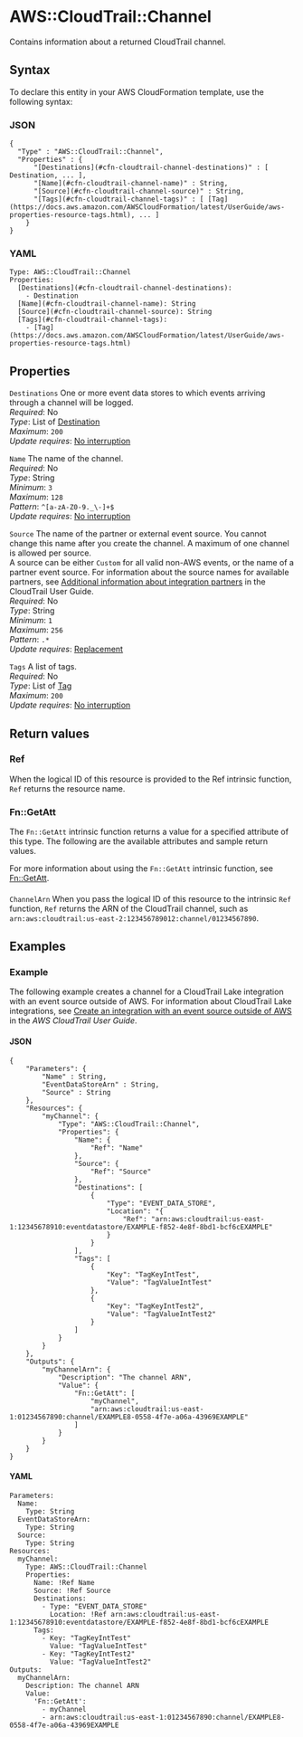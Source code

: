 # AWS::CloudTrail::Channel<a name="aws-resource-cloudtrail-channel"></a>

Contains information about a returned CloudTrail channel\.

## Syntax<a name="aws-resource-cloudtrail-channel-syntax"></a>

To declare this entity in your AWS CloudFormation template, use the following syntax:

### JSON<a name="aws-resource-cloudtrail-channel-syntax.json"></a>

```
{
  "Type" : "AWS::CloudTrail::Channel",
  "Properties" : {
      "[Destinations](#cfn-cloudtrail-channel-destinations)" : [ Destination, ... ],
      "[Name](#cfn-cloudtrail-channel-name)" : String,
      "[Source](#cfn-cloudtrail-channel-source)" : String,
      "[Tags](#cfn-cloudtrail-channel-tags)" : [ [Tag](https://docs.aws.amazon.com/AWSCloudFormation/latest/UserGuide/aws-properties-resource-tags.html), ... ]
    }
}
```

### YAML<a name="aws-resource-cloudtrail-channel-syntax.yaml"></a>

```
Type: AWS::CloudTrail::Channel
Properties:
  [Destinations](#cfn-cloudtrail-channel-destinations):
    - Destination
  [Name](#cfn-cloudtrail-channel-name): String
  [Source](#cfn-cloudtrail-channel-source): String
  [Tags](#cfn-cloudtrail-channel-tags):
    - [Tag](https://docs.aws.amazon.com/AWSCloudFormation/latest/UserGuide/aws-properties-resource-tags.html)
```

## Properties<a name="aws-resource-cloudtrail-channel-properties"></a>

`Destinations` <a name="cfn-cloudtrail-channel-destinations"></a>
One or more event data stores to which events arriving through a channel will be logged\.  
_Required_: No  
_Type_: List of [Destination](aws-properties-cloudtrail-channel-destination.md)  
_Maximum_: `200`  
_Update requires_: [No interruption](https://docs.aws.amazon.com/AWSCloudFormation/latest/UserGuide/using-cfn-updating-stacks-update-behaviors.html#update-no-interrupt)

`Name` <a name="cfn-cloudtrail-channel-name"></a>
The name of the channel\.  
_Required_: No  
_Type_: String  
_Minimum_: `3`  
_Maximum_: `128`  
_Pattern_: `^[a-zA-Z0-9._\-]+$`  
_Update requires_: [No interruption](https://docs.aws.amazon.com/AWSCloudFormation/latest/UserGuide/using-cfn-updating-stacks-update-behaviors.html#update-no-interrupt)

`Source` <a name="cfn-cloudtrail-channel-source"></a>
The name of the partner or external event source\. You cannot change this name after you create the channel\. A maximum of one channel is allowed per source\.  
 A source can be either `Custom` for all valid non\-AWS events, or the name of a partner event source\. For information about the source names for available partners, see [Additional information about integration partners](https://docs.aws.amazon.com/awscloudtrail/latest/userguide/query-event-data-store-integration.html#cloudtrail-lake-partner-information) in the CloudTrail User Guide\.  
_Required_: No  
_Type_: String  
_Minimum_: `1`  
_Maximum_: `256`  
_Pattern_: `.*`  
_Update requires_: [Replacement](https://docs.aws.amazon.com/AWSCloudFormation/latest/UserGuide/using-cfn-updating-stacks-update-behaviors.html#update-replacement)

`Tags` <a name="cfn-cloudtrail-channel-tags"></a>
A list of tags\.  
_Required_: No  
_Type_: List of [Tag](https://docs.aws.amazon.com/AWSCloudFormation/latest/UserGuide/aws-properties-resource-tags.html)  
_Maximum_: `200`  
_Update requires_: [No interruption](https://docs.aws.amazon.com/AWSCloudFormation/latest/UserGuide/using-cfn-updating-stacks-update-behaviors.html#update-no-interrupt)

## Return values<a name="aws-resource-cloudtrail-channel-return-values"></a>

### Ref<a name="aws-resource-cloudtrail-channel-return-values-ref"></a>

When the logical ID of this resource is provided to the Ref intrinsic function, `Ref` returns the resource name\.

### Fn::GetAtt<a name="aws-resource-cloudtrail-channel-return-values-fn--getatt"></a>

The `Fn::GetAtt` intrinsic function returns a value for a specified attribute of this type\. The following are the available attributes and sample return values\.

For more information about using the `Fn::GetAtt` intrinsic function, see [Fn::GetAtt](https://docs.aws.amazon.com/AWSCloudFormation/latest/UserGuide/intrinsic-function-reference-getatt.html)\.

#### <a name="aws-resource-cloudtrail-channel-return-values-fn--getatt-fn--getatt"></a>

`ChannelArn` <a name="ChannelArn-fn::getatt"></a>
When you pass the logical ID of this resource to the intrinsic `Ref` function, `Ref` returns the ARN of the CloudTrail channel, such as `arn:aws:cloudtrail:us-east-2:123456789012:channel/01234567890`\.

## Examples<a name="aws-resource-cloudtrail-channel--examples"></a>

### Example<a name="aws-resource-cloudtrail-channel--examples--Example"></a>

The following example creates a channel for a CloudTrail Lake integration with an event source outside of AWS\. For information about CloudTrail Lake integrations, see [Create an integration with an event source outside of AWS](https://docs.aws.amazon.com/awscloudtrail/latest/userguide/query-event-data-store-integration.html) in the _AWS CloudTrail User Guide_\.

#### JSON<a name="aws-resource-cloudtrail-channel--examples--Example--json"></a>

```
{
    "Parameters": {
    	"Name" : String,
      	"EventDataStoreArn" : String,
      	"Source" : String
    },
    "Resources": {
        "myChannel": {
            "Type": "AWS::CloudTrail::Channel",
            "Properties": {
                "Name": {
                    "Ref": "Name"
                },
                "Source": {
                    "Ref": "Source"
                },
                "Destinations": [
                    {
                        "Type": "EVENT_DATA_STORE",
                        "Location": "{
                        	"Ref": "arn:aws:cloudtrail:us-east-1:12345678910:eventdatastore/EXAMPLE-f852-4e8f-8bd1-bcf6cEXAMPLE"
                    	}
                    }
                ],
                "Tags": [
                    {
                        "Key": "TagKeyIntTest",
                        "Value": "TagValueIntTest"
                    },
                    {
                        "Key": "TagKeyIntTest2",
                        "Value": "TagValueIntTest2"
                    }
                ]
            }
        }
    },
    "Outputs": {
        "myChannelArn": {
            "Description": "The channel ARN",
            "Value": {
                "Fn::GetAtt": [
                    "myChannel",
                    "arn:aws:cloudtrail:us-east-1:01234567890:channel/EXAMPLE8-0558-4f7e-a06a-43969EXAMPLE"
                ]
            }
        }
    }
}
```

#### YAML<a name="aws-resource-cloudtrail-channel--examples--Example--yaml"></a>

```
Parameters:
  Name:
    Type: String
  EventDataStoreArn:
    Type: String
  Source:
    Type: String
Resources:
  myChannel:
    Type: AWS::CloudTrail::Channel
    Properties:
      Name: !Ref Name
      Source: !Ref Source
      Destinations:
        - Type: "EVENT_DATA_STORE"
          Location: !Ref arn:aws:cloudtrail:us-east-1:12345678910:eventdatastore/EXAMPLE-f852-4e8f-8bd1-bcf6cEXAMPLE
      Tags:
        - Key: "TagKeyIntTest"
          Value: "TagValueIntTest"
        - Key: "TagKeyIntTest2"
          Value: "TagValueIntTest2"
Outputs:
  myChannelArn:
    Description: The channel ARN
    Value:
      'Fn::GetAtt':
        - myChannel
        - arn:aws:cloudtrail:us-east-1:01234567890:channel/EXAMPLE8-0558-4f7e-a06a-43969EXAMPLE
```
